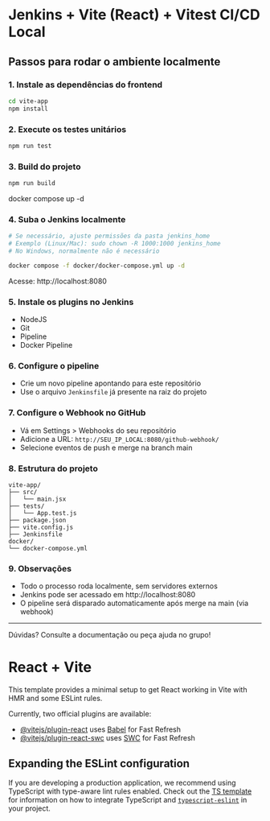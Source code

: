 # Jenkins + Vite (React) + Vitest CI/CD Local

## Passos para rodar o ambiente localmente

### 1. Instale as dependências do frontend
```sh
cd vite-app
npm install
```

### 2. Execute os testes unitários
```sh
npm run test
```

### 3. Build do projeto
```sh
npm run build
```

docker compose up -d
### 4. Suba o Jenkins localmente
```sh
# Se necessário, ajuste permissões da pasta jenkins_home
# Exemplo (Linux/Mac): sudo chown -R 1000:1000 jenkins_home
# No Windows, normalmente não é necessário

docker compose -f docker/docker-compose.yml up -d
```
Acesse: http://localhost:8080

### 5. Instale os plugins no Jenkins
- NodeJS
- Git
- Pipeline
- Docker Pipeline

### 6. Configure o pipeline
- Crie um novo pipeline apontando para este repositório
- Use o arquivo `Jenkinsfile` já presente na raiz do projeto

### 7. Configure o Webhook no GitHub
- Vá em Settings > Webhooks do seu repositório
- Adicione a URL: `http://SEU_IP_LOCAL:8080/github-webhook/`
- Selecione eventos de push e merge na branch main

### 8. Estrutura do projeto
```
vite-app/
├── src/
│   └── main.jsx
├── tests/
│   └── App.test.js
├── package.json
├── vite.config.js
├── Jenkinsfile
docker/
└── docker-compose.yml
```

### 9. Observações
- Todo o processo roda localmente, sem servidores externos
- Jenkins pode ser acessado em http://localhost:8080
- O pipeline será disparado automaticamente após merge na main (via webhook)

---

Dúvidas? Consulte a documentação ou peça ajuda no grupo!
# React + Vite

This template provides a minimal setup to get React working in Vite with HMR and some ESLint rules.

Currently, two official plugins are available:

- [@vitejs/plugin-react](https://github.com/vitejs/vite-plugin-react/blob/main/packages/plugin-react) uses [Babel](https://babeljs.io/) for Fast Refresh
- [@vitejs/plugin-react-swc](https://github.com/vitejs/vite-plugin-react/blob/main/packages/plugin-react-swc) uses [SWC](https://swc.rs/) for Fast Refresh

## Expanding the ESLint configuration

If you are developing a production application, we recommend using TypeScript with type-aware lint rules enabled. Check out the [TS template](https://github.com/vitejs/vite/tree/main/packages/create-vite/template-react-ts) for information on how to integrate TypeScript and [`typescript-eslint`](https://typescript-eslint.io) in your project.
